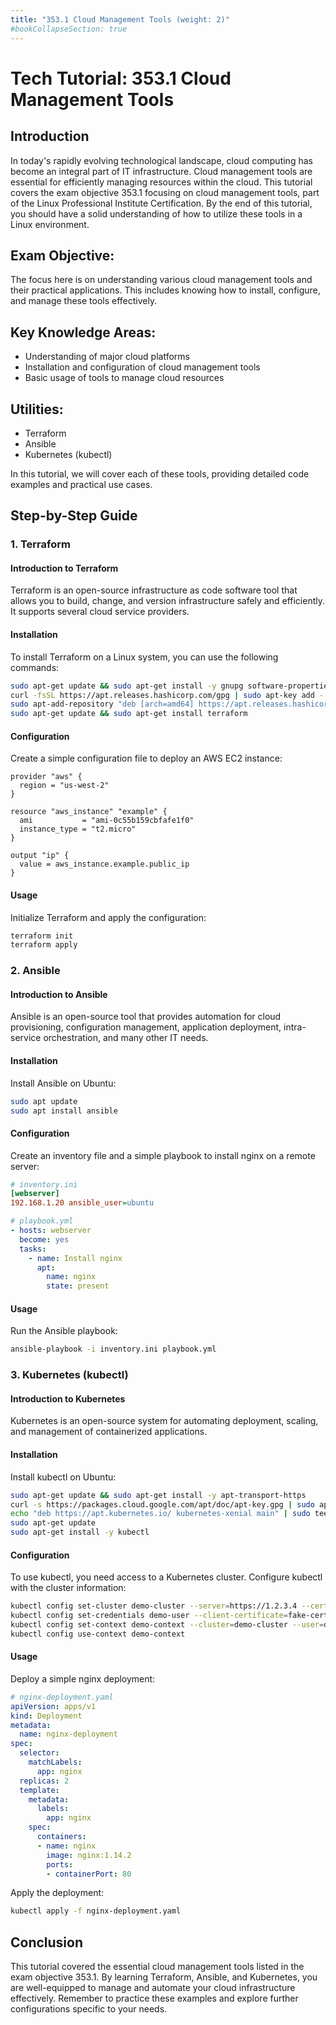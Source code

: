 ```yaml
---
title: "353.1 Cloud Management Tools (weight: 2)"
#bookCollapseSection: true
---
```


# Tech Tutorial: 353.1 Cloud Management Tools

## Introduction

In today's rapidly evolving technological landscape, cloud computing has become an integral part of IT infrastructure. Cloud management tools are essential for efficiently managing resources within the cloud. This tutorial covers the exam objective 353.1 focusing on cloud management tools, part of the Linux Professional Institute Certification. By the end of this tutorial, you should have a solid understanding of how to utilize these tools in a Linux environment.

## Exam Objective:

The focus here is on understanding various cloud management tools and their practical applications. This includes knowing how to install, configure, and manage these tools effectively.

## Key Knowledge Areas:

- Understanding of major cloud platforms
- Installation and configuration of cloud management tools
- Basic usage of tools to manage cloud resources

## Utilities:
- Terraform
- Ansible
- Kubernetes (kubectl)

In this tutorial, we will cover each of these tools, providing detailed code examples and practical use cases.

## Step-by-Step Guide

### 1. Terraform

#### Introduction to Terraform
Terraform is an open-source infrastructure as code software tool that allows you to build, change, and version infrastructure safely and efficiently. It supports several cloud service providers.

#### Installation
To install Terraform on a Linux system, you can use the following commands:

```bash
sudo apt-get update && sudo apt-get install -y gnupg software-properties-common curl
curl -fsSL https://apt.releases.hashicorp.com/gpg | sudo apt-key add -
sudo apt-add-repository "deb [arch=amd64] https://apt.releases.hashicorp.com $(lsb_release -cs) main"
sudo apt-get update && sudo apt-get install terraform
```

#### Configuration
Create a simple configuration file to deploy an AWS EC2 instance:

```hcl
provider "aws" {
  region = "us-west-2"
}

resource "aws_instance" "example" {
  ami           = "ami-0c55b159cbfafe1f0"
  instance_type = "t2.micro"
}

output "ip" {
  value = aws_instance.example.public_ip
}
```

#### Usage
Initialize Terraform and apply the configuration:

```bash
terraform init
terraform apply
```

### 2. Ansible

#### Introduction to Ansible
Ansible is an open-source tool that provides automation for cloud provisioning, configuration management, application deployment, intra-service orchestration, and many other IT needs.

#### Installation
Install Ansible on Ubuntu:

```bash
sudo apt update
sudo apt install ansible
```

#### Configuration
Create an inventory file and a simple playbook to install nginx on a remote server:

```ini
# inventory.ini
[webserver]
192.168.1.20 ansible_user=ubuntu
```

```yaml
# playbook.yml
- hosts: webserver
  become: yes
  tasks:
    - name: Install nginx
      apt:
        name: nginx
        state: present
```

#### Usage
Run the Ansible playbook:

```bash
ansible-playbook -i inventory.ini playbook.yml
```

### 3. Kubernetes (kubectl)

#### Introduction to Kubernetes
Kubernetes is an open-source system for automating deployment, scaling, and management of containerized applications.

#### Installation
Install kubectl on Ubuntu:

```bash
sudo apt-get update && sudo apt-get install -y apt-transport-https
curl -s https://packages.cloud.google.com/apt/doc/apt-key.gpg | sudo apt-key add -
echo "deb https://apt.kubernetes.io/ kubernetes-xenial main" | sudo tee -a /etc/apt/sources.list.d/kubernetes.list
sudo apt-get update
sudo apt-get install -y kubectl
```

#### Configuration
To use kubectl, you need access to a Kubernetes cluster. Configure kubectl with the cluster information:

```bash
kubectl config set-cluster demo-cluster --server=https://1.2.3.4 --certificate-authority=fake-ca-file
kubectl config set-credentials demo-user --client-certificate=fake-cert-file --client-key=fake-key-file
kubectl config set-context demo-context --cluster=demo-cluster --user=demo-user
kubectl config use-context demo-context
```

#### Usage
Deploy a simple nginx deployment:

```yaml
# nginx-deployment.yaml
apiVersion: apps/v1
kind: Deployment
metadata:
  name: nginx-deployment
spec:
  selector:
    matchLabels:
      app: nginx
  replicas: 2
  template:
    metadata:
      labels:
        app: nginx
    spec:
      containers:
      - name: nginx
        image: nginx:1.14.2
        ports:
        - containerPort: 80
```

Apply the deployment:

```bash
kubectl apply -f nginx-deployment.yaml
```

## Conclusion

This tutorial covered the essential cloud management tools listed in the exam objective 353.1. By learning Terraform, Ansible, and Kubernetes, you are well-equipped to manage and automate your cloud infrastructure effectively. Remember to practice these examples and explore further configurations specific to your needs.